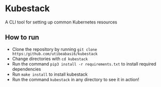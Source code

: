 # Kubestack

A CLI tool for setting up common Kubernetes resources

## How to run

- Clone the repository by running `git clone https:/github.com/utibeabasi6/kubestack`
- Change directories with `cd kubestack`
- Run the command `pip3 install -r requirements.txt` to install required dependencies
- Run `make install` to install kubestack
- Run the command `kubestack` in any directory to see it in action!
